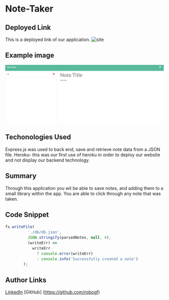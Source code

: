# Note-Taker

## Deployed Link
This is a deployed link of our application.
![site](https://proffesional-note-taker20.herokuapp.com/notes)

## Example image 
![site](/Screenshot%202022-10-28%20at%209.10.21%20PM.png)


## Techonologies Used 
Express.js was used to back end, save and retrieve note data from a JSON file.
Heroku- this was our first use of heroku in order to deploy our website and not display our backend technology.

## Summary 
Through this application you wil be able to save notes, and adding them to a small library within the app. You are able to click through any note that was taken.

## Code Snippet 
``` JavaScript
fs.writeFile(
          './db/db.json',
          JSON.stringify(parsedNotes, null, 4),
          (writeErr) =>
            writeErr
              ? console.error(writeErr)
              : console.info('Successfully created a note')
        );
```
## Author Links

[LinkedIn](https://www.linkedin.com/in/angel-matias-01120b251/)
[GitHub] (https://github.com/robogf)